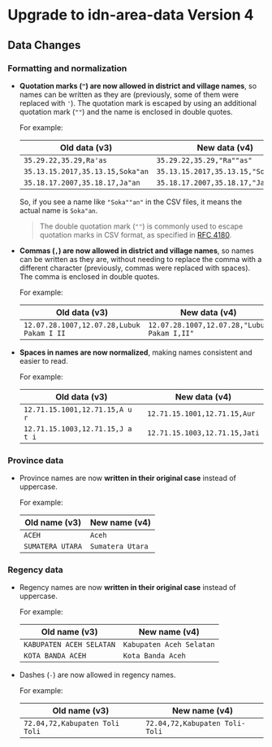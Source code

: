 <h1>Upgrade to idn-area-data Version 4</h1>

## Data Changes

### Formatting and normalization

- **Quotation marks (`"`) are now allowed in district and village names**, so names can be written as they are (previously, some of them were replaced with `'`). The quotation mark is escaped by using an additional quotation mark (`""`) and the name is enclosed in double quotes.

  For example:

  | Old data (v3) | New data (v4) |
  |---|---|
  | `35.29.22,35.29,Ra'as` | `35.29.22,35.29,"Ra""as"` |
  | `35.13.15.2017,35.13.15,Soka"an` | `35.13.15.2017,35.13.15,"Soka""an"` |
  | `35.18.17.2007,35.18.17,Ja"an` | `35.18.17.2007,35.18.17,"Ja""an"` |

  So, if you see a name like `"Soka""an"` in the CSV files, it means the actual name is `Soka"an`.

  > The double quotation mark (`""`) is commonly used to escape quotation marks in CSV format, as specified in [RFC 4180](https://datatracker.ietf.org/doc/html/rfc4180).

- **Commas (`,`) are now allowed in district and village names**, so names can be written as they are, without needing to replace the comma with a different character (previously, commas were replaced with spaces).
  The comma is enclosed in double quotes.

  For example:

  | Old data (v3) | New data (v4) |
  |---|---|
  | `12.07.28.1007,12.07.28,Lubuk Pakam I II` | `12.07.28.1007,12.07.28,"Lubuk Pakam I,II"` |

- **Spaces in names are now normalized**, making names consistent and easier to read.

  For example:

  | Old data (v3) | New data (v4) |
  |---|---|
  | `12.71.15.1001,12.71.15,A u r` | `12.71.15.1001,12.71.15,Aur` |
  | `12.71.15.1003,12.71.15,J a t i` | `12.71.15.1003,12.71.15,Jati` |

### Province data

- Province names are now **written in their original case** instead of uppercase.

  For example:

  | Old name (v3) | New name (v4) |
  |---|---|
  | `ACEH` | `Aceh` |
  | `SUMATERA UTARA` | `Sumatera Utara` |

### Regency data

- Regency names are now **written in their original case** instead of uppercase.

  For example:

  | Old name (v3) | New name (v4) |
  |---|---|
  | `KABUPATEN ACEH SELATAN` | `Kabupaten Aceh Selatan` |
  | `KOTA BANDA ACEH` | `Kota Banda Aceh` |

- Dashes (`-`) are now allowed in regency names.

  For example:

  | Old name (v3) | New name (v4) |
  |---|---|
  | `72.04,72,Kabupaten Toli Toli` | `72.04,72,Kabupaten Toli-Toli` |
